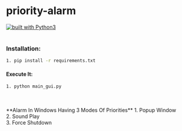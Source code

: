 # priority-alarm
[![built with Python3](https://img.shields.io/badge/built%20with-Python3-red.svg)](https://www.python.org/)
<br>
<br>
### Installation:

```bash
1. pip install -r requirements.txt
```
#### Execute It:
```bash
1. python main_gui.py
```
<br>
<br>
**Alarm In Windows Having 3 Modes Of Priorities**
1. Popup Window
<br>
2. Sound Play
<br>
3. Force Shutdown
